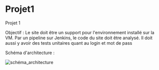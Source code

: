 # Projet1
Projet 1

Objectif : Le site doit être un support pour l'environnement installé sur la VM. Par un pipeline sur Jenkins, le code du site doit être analysé. Il doit aussi y avoir des tests unitaires quant au login et mot de pass

Schéma d'architecture : 

![schéma_architecture](https://user-images.githubusercontent.com/72738673/138066122-c6cf9e77-2320-4559-aae5-21673249e92b.PNG)


